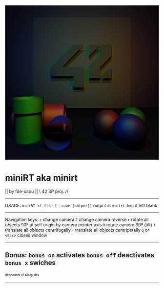 ![miniRT](art/cover.bmp)

miniRT aka minirt
=================
|| by fde-capu ||
\\ 42 SP proj. //

---

USAGE: `miniRT rt_file [--save [output]]`
	output is `minirt.bmp` if left blank

---
Navigation keys:
`c` change camera
`C` change camera reverse
`r` rotate all objects 90º at self origin by camera pointer axis
`R` rotate camera 90º (tilt)
`t` translate all objects centrifugally
`T` translate all objects centripetally
`q` or `<Esc>` closes window

---
Bonus:
	`bonus on` activates
	`bonus off` deactivates
	`bonus x` swiches
---

<sub><sup>
dependent of zlib1g-dev
</sup></sub>
___

